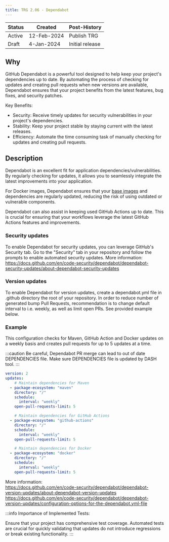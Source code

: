 ```yaml
---
title: TRG 2.06 - Dependabot
---
```


| Status | Created      | Post-History    |
|--------|--------------|-----------------|
| Active | 12-Feb-2024  | Publish TRG     |
| Draft  | 4-Jan-2024   | Initial release |

## Why

GitHub Dependabot is a powerful tool designed to help keep your project's dependencies up to date. By automating the process of checking for updates and creating pull requests when new versions are available, Dependabot ensures that your project benefits from the latest features, bug fixes, and security patches.

Key Benefits:

- Security: Receive timely updates for security vulnerabilities in your project's dependencies.
- Stability: Keep your project stable by staying current with the latest releases.
- Efficiency: Automate the time consuming task of manually checking for updates and creating pull requests.

## Description

Dependabot is an excellent fit for application dependencies/vulnerabilities. By regularly checking for updates, it allows you to seamlessly integrate the latest improvements into your application.

For Docker images, Dependabot ensures that your [base images](https://eclipse-tractusx.github.io/docs/release/trg-4/trg-4-02) and dependencies are regularly updated, reducing the risk of using outdated or vulnerable components.

Dependabot can also assist in keeping used GitHub Actions up to date. This is crucial for ensuring that your workflows leverage the latest GitHub Actions features and improvements.

### Security updates

To enable Dependabot for security updates, you can leverage GitHub's Security tab. Go to the "Security" tab in your repository and follow the prompts to enable automated security updates.
More information:  
<https://docs.github.com/en/code-security/dependabot/dependabot-security-updates/about-dependabot-security-updates>  

### Version updates

To enable Dependabot for version updates, create a dependabot.yml file in .github directory the root of your repository. In order to reduce number of generated bump Pull Requests, recommendation is to change default interval to i.e. weekly, as well as limit open PRs. See provided example below.

### Example

This configuration checks for Maven, GitHub Action and Docker updates on a weekly basis and creates pull requests for up to 5 updates at a time.

:::caution
Be careful, Dependabot PR merge can lead to out of date DEPENDENCIES file.
Make sure DEPENDENCIES file is updated by DASH tool.
:::

```yaml
version: 2
updates:
    # Maintain dependencies for Maven
  - package-ecosystem: "maven"
    directory: "/"
    schedule:
      interval: "weekly"
    open-pull-requests-limit: 5

    # Maintain dependencies for GitHub Actions
  - package-ecosystem: "github-actions"
    directory: "/"
    schedule:
      interval: "weekly"
    open-pull-requests-limit: 5

    # Maintain dependencies for Docker
  - package-ecosystem: "docker"
    directory: "/"
    schedule:
      interval: "weekly"
    open-pull-requests-limit: 5
```

More information:  
<https://docs.github.com/en/code-security/dependabot/dependabot-version-updates/about-dependabot-version-updates>  
<https://docs.github.com/en/code-security/dependabot/dependabot-version-updates/configuration-options-for-the-dependabot.yml-file>

:::info
Importance of Implemented Tests:

Ensure that your project has comprehensive test coverage. Automated tests are crucial for quickly validating that updates do not introduce regressions or break existing functionality.
:::
